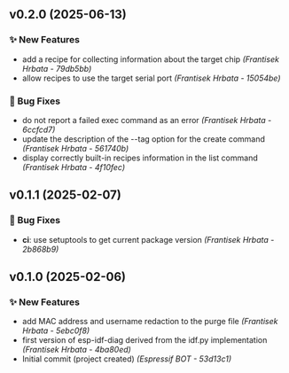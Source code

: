 ## v0.2.0 (2025-06-13)

### ✨ New Features

- add a recipe for collecting information about the target chip *(Frantisek Hrbata - 79db5bb)*
- allow recipes to use the target serial port *(Frantisek Hrbata - 15054be)*

### 🐛 Bug Fixes

- do not report a failed exec command as an error *(Frantisek Hrbata - 6ccfcd7)*
- update the description of the --tag option for the create command *(Frantisek Hrbata - 561740b)*
- display correctly built-in recipes information in the list command *(Frantisek Hrbata - 4f10fec)*


## v0.1.1 (2025-02-07)

### 🐛 Bug Fixes

- **ci**: use setuptools to get current package version *(Frantisek Hrbata - 2b868b9)*


## v0.1.0 (2025-02-06)

### ✨ New Features

- add MAC address and username redaction to the purge file *(Frantisek Hrbata - 5ebc0f8)*
- first version of esp-idf-diag derived from the idf.py implementation *(Frantisek Hrbata - 4ba80ed)*
- Initial commit (project created) *(Espressif BOT - 53d13c1)*
